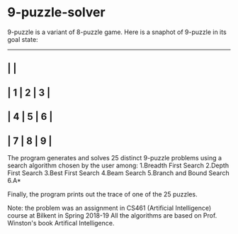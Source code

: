 # 9-puzzle-solver

9-puzzle is a variant of 8-puzzle game. Here is a snaphot of 9-puzzle in its goal state:

-----
|   |
-------------
| 1 | 2 | 3 |
-------------
| 4 | 5 | 6 |
-------------
| 7 | 8 | 9 |
-------------

The program generates and solves 25 distinct 9-puzzle problems using a search algorithm chosen by the user among:
1.Breadth First Search
2.Depth First Search
3.Best First Search
4.Beam Search
5.Branch and Bound Search
6.A*

Finally, the program prints out the trace of one of the 25 puzzles.

Note: the problem was an assignment in CS461 (Artificial Intelligence) course at Bilkent in Spring 2018-19
All the algorithms are based on Prof. Winston's book Artifical Intelligence.
